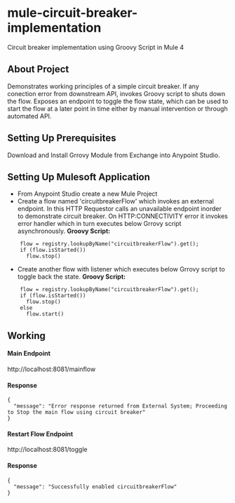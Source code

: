 # mule-circuit-breaker-implementation
Circuit breaker implementation using Groovy Script in Mule 4

## About Project
Demonstrates working principles of a simple circuit breaker. If any conection error from downstream API, invokes Groovy script to shuts down the flow.
Exposes an endpoint to toggle the flow state, which can be used to start the flow at a later point in time either by manual intervention or through automated API.

## Setting Up Prerequisites
Download and Install Grrovy Module from Exchange into Anypoint Studio.

## Setting Up Mulesoft Application
- From Anypoint Studio create a new Mule Project
- Create a flow named 'circuitbreakerFlow' which invokes an external endpoint. In this HTTP Requestor calls an unavailable endpoint inorder to demonstrate circuit breaker.
  On HTTP:CONNECTIVITY error it invokes error handler which in turn executes below Grrovy script asynchronously.
  **Groovy Script:**
```
    flow = registry.lookupByName("circuitbreakerFlow").get();
    if (flow.isStarted())
  	  flow.stop()
```
 - Create another flow with listener which executes below Grrovy script to toggle back the state.
  **Groovy Script:**
```
    flow = registry.lookupByName("circuitbreakerFlow").get();
    if (flow.isStarted())
  	  flow.stop()
    else
      flow.start()
```
## Working
#### Main Endpoint
http://localhost:8081/mainflow 
#### Response 
  ```
  {
    "message": "Error response returned from External System; Proceeding to Stop the main flow using circuit breaker"
  }
  ```

#### Restart Flow Endpoint
http://localhost:8081/toggle 

#### Response
  ```
  {
    "message": "Successfully enabled circuitbreakerFlow"
  }
  ```
